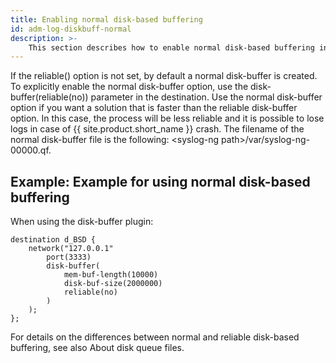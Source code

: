 ```yaml
---
title: Enabling normal disk-based buffering
id: adm-log-diskbuff-normal
description: >-
	This section describes how to enable normal disk-based buffering in {{ site.product.short_name }}.
---
```


If the reliable() option is not set, by default a normal disk-buffer is
created. To explicitly enable the normal disk-buffer option, use the
disk-buffer(reliable(no)) parameter in the destination. Use the normal
disk-buffer option if you want a solution that is faster than the
reliable disk-buffer option. In this case, the process will be less
reliable and it is possible to lose logs in case of {{ site.product.short_name }} crash.
The filename of the normal disk-buffer file is the following:
\<syslog-ng path\>/var/syslog-ng-00000.qf.

## Example: Example for using normal disk-based buffering

When using the disk-buffer plugin:

```config
destination d_BSD {
    network("127.0.0.1"
        port(3333)
        disk-buffer(
            mem-buf-length(10000)
            disk-buf-size(2000000)
            reliable(no)
        )
    );
};
```

For details on the differences between normal and reliable disk-based
buffering, see also About disk queue files.
